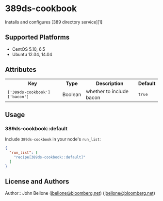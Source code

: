 389ds-cookbook
==============
Installs and configures [389 directory service][1]

## Supported Platforms
- CentOS 5.10, 6.5
- Ubuntu 12.04, 14.04

## Attributes

<table>
  <tr>
    <th>Key</th>
    <th>Type</th>
    <th>Description</th>
    <th>Default</th>
  </tr>
  <tr>
    <td><tt>['389ds-cookbook']['bacon']</tt></td>
    <td>Boolean</td>
    <td>whether to include bacon</td>
    <td><tt>true</tt></td>
  </tr>
</table>

## Usage

### 389ds-cookbook::default

Include `389ds-cookbook` in your node's `run_list`:

```json
{
  "run_list": [
    "recipe[389ds-cookbook::default]"
  ]
}
```

## License and Authors

Author:: John Bellone (<jbellone@bloomberg.net>) (<jbellone@bloomberg.net>)
